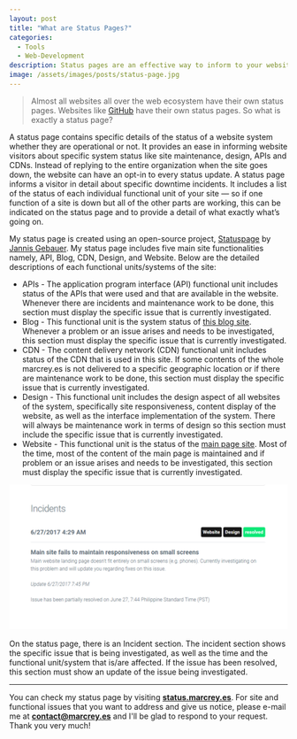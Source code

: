 ```yaml
---
layout: post
title: "What are Status Pages?"
categories:
  - Tools
  - Web-Development
description: Status pages are an effective way to inform to your website users whether a specific website system is operational or not. Find out how you can use a status page to inform timely and informative updates to your users. Start building one with an open-source status page generator. Read my blog to learn more.
image: /assets/images/posts/status-page.jpg
---
```


> Almost all websites all over the web ecosystem have their own status pages. Websites like [GitHub](https://github.com) have their own status pages. So what is exactly a status page? 

A status page contains specific details of the status of a website system whether they are operational or not. It provides an ease in informing website visitors about specific system status like site maintenance, design, APIs and CDNs. Instead of replying to the entire organization when the site goes down, the website can have an opt-in to every status update. A status page informs a visitor in detail about specific downtime incidents. It includes a list of the status of each individual functional unit of your site &mdash; so if one function of a site is down but all of the other parts are working, this can be indicated on the status page and to provide a detail of what exactly what’s going on.

My status page is created using an open-source project, [Statuspage](https://github.com/jayfk/statuspage) by [Jannis Gebauer](https://github.com/jayfk). My status page includes five main site functionalities namely, API, Blog, CDN, Design, and Website. Below are the detailed descriptions of each functional units/systems of the site:

* APIs - The application program interface (API) functional unit includes status of the APIs that were used and that are available in the website. Whenever there are incidents and maintenance work to be done, this section must display the specific issue that is currently investigated.
* Blog - This functional unit is the system status of [this blog site](https://blog.marcrey.es). Whenever a problem or an issue arises and needs to be investigated, this section must display the specific issue that is currently investigated.
* CDN - The content delivery network (CDN) functional unit includes status of the CDN that is used in this site. If some contents of the whole marcrey.es is not delivered to a specific geographic location or if there are maintenance work to be done, this section must display the specific issue that is currently investigated.
* Design - This functional unit includes the design aspect of all websites of the system, specifically site responsiveness, content display of the website, as well as the interface implementation of the system. There will always be maintenance work in terms of design so this section must include the specific issue that is currently investigated.
* Website - This functional unit is the status of the [main page site](https://www.marcrey.es). Most of the time, most of the content of the main page is maintained and if problem or an issue arises and needs to be investigated, this section must display the specific issue that is currently investigated. 

![Status Incidents](/assets/images/posts/body/status-incident-thumbnail.jpg "Status Incidents")

On the status page, there is an Incident section. The incident section shows the specific issue that is being investigated, as well as the time and the functional unit/system that is/are affected. If the issue has been resolved, this section must show an update of the issue being investigated. 

---

You can check my status page by visiting **[status.marcrey.es](https://status.marcrey.es)**. For site and functional issues that you want to address and give us notice, please e-mail me at **[contact@marcrey.es](mailto:contact@marcrey.es)** and I'll be glad to respond to your request. Thank you very much!
